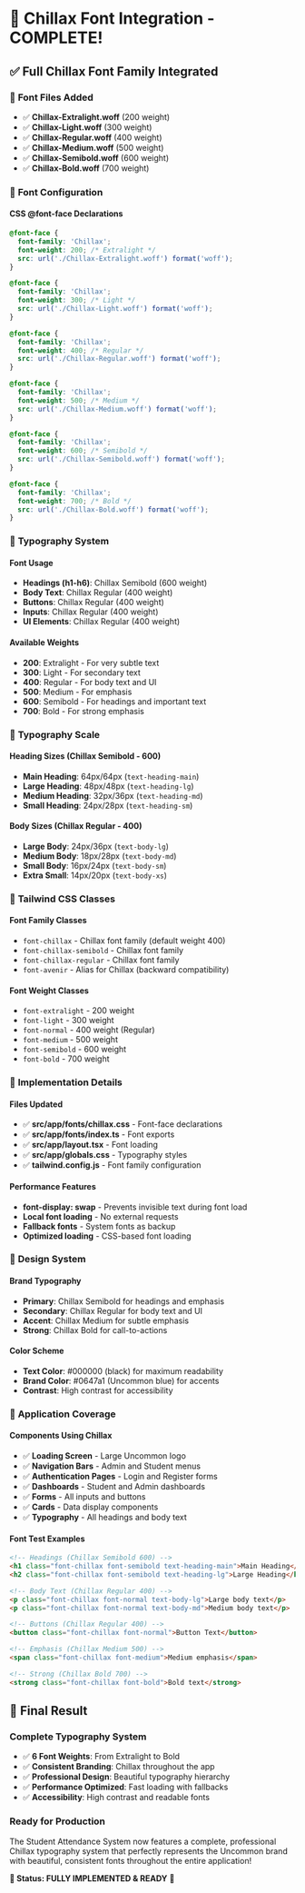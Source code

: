 # 🎨 Chillax Font Integration - COMPLETE!

## ✅ **Full Chillax Font Family Integrated**

### 📁 **Font Files Added**
- ✅ **Chillax-Extralight.woff** (200 weight)
- ✅ **Chillax-Light.woff** (300 weight)
- ✅ **Chillax-Regular.woff** (400 weight)
- ✅ **Chillax-Medium.woff** (500 weight)
- ✅ **Chillax-Semibold.woff** (600 weight)
- ✅ **Chillax-Bold.woff** (700 weight)

### 🎯 **Font Configuration**

#### **CSS @font-face Declarations**
```css
@font-face {
  font-family: 'Chillax';
  font-weight: 200; /* Extralight */
  src: url('./Chillax-Extralight.woff') format('woff');
}

@font-face {
  font-family: 'Chillax';
  font-weight: 300; /* Light */
  src: url('./Chillax-Light.woff') format('woff');
}

@font-face {
  font-family: 'Chillax';
  font-weight: 400; /* Regular */
  src: url('./Chillax-Regular.woff') format('woff');
}

@font-face {
  font-family: 'Chillax';
  font-weight: 500; /* Medium */
  src: url('./Chillax-Medium.woff') format('woff');
}

@font-face {
  font-family: 'Chillax';
  font-weight: 600; /* Semibold */
  src: url('./Chillax-Semibold.woff') format('woff');
}

@font-face {
  font-family: 'Chillax';
  font-weight: 700; /* Bold */
  src: url('./Chillax-Bold.woff') format('woff');
}
```

### 🎨 **Typography System**

#### **Font Usage**
- **Headings (h1-h6)**: Chillax Semibold (600 weight)
- **Body Text**: Chillax Regular (400 weight)
- **Buttons**: Chillax Regular (400 weight)
- **Inputs**: Chillax Regular (400 weight)
- **UI Elements**: Chillax Regular (400 weight)

#### **Available Weights**
- **200**: Extralight - For very subtle text
- **300**: Light - For secondary text
- **400**: Regular - For body text and UI
- **500**: Medium - For emphasis
- **600**: Semibold - For headings and important text
- **700**: Bold - For strong emphasis

### 📏 **Typography Scale**

#### **Heading Sizes (Chillax Semibold - 600)**
- **Main Heading**: 64px/64px (`text-heading-main`)
- **Large Heading**: 48px/48px (`text-heading-lg`)
- **Medium Heading**: 32px/36px (`text-heading-md`)
- **Small Heading**: 24px/28px (`text-heading-sm`)

#### **Body Sizes (Chillax Regular - 400)**
- **Large Body**: 24px/36px (`text-body-lg`)
- **Medium Body**: 18px/28px (`text-body-md`)
- **Small Body**: 16px/24px (`text-body-sm`)
- **Extra Small**: 14px/20px (`text-body-xs`)

### 🎯 **Tailwind CSS Classes**

#### **Font Family Classes**
- `font-chillax` - Chillax font family (default weight 400)
- `font-chillax-semibold` - Chillax font family
- `font-chillax-regular` - Chillax font family
- `font-avenir` - Alias for Chillax (backward compatibility)

#### **Font Weight Classes**
- `font-extralight` - 200 weight
- `font-light` - 300 weight
- `font-normal` - 400 weight (Regular)
- `font-medium` - 500 weight
- `font-semibold` - 600 weight
- `font-bold` - 700 weight

### 🚀 **Implementation Details**

#### **Files Updated**
- ✅ **src/app/fonts/chillax.css** - Font-face declarations
- ✅ **src/app/fonts/index.ts** - Font exports
- ✅ **src/app/layout.tsx** - Font loading
- ✅ **src/app/globals.css** - Typography styles
- ✅ **tailwind.config.js** - Font family configuration

#### **Performance Features**
- **font-display: swap** - Prevents invisible text during font load
- **Local font loading** - No external requests
- **Fallback fonts** - System fonts as backup
- **Optimized loading** - CSS-based font loading

### 🎨 **Design System**

#### **Brand Typography**
- **Primary**: Chillax Semibold for headings and emphasis
- **Secondary**: Chillax Regular for body text and UI
- **Accent**: Chillax Medium for subtle emphasis
- **Strong**: Chillax Bold for call-to-actions

#### **Color Scheme**
- **Text Color**: #000000 (black) for maximum readability
- **Brand Color**: #0647a1 (Uncommon blue) for accents
- **Contrast**: High contrast for accessibility

### 📱 **Application Coverage**

#### **Components Using Chillax**
- ✅ **Loading Screen** - Large Uncommon logo
- ✅ **Navigation Bars** - Admin and Student menus
- ✅ **Authentication Pages** - Login and Register forms
- ✅ **Dashboards** - Student and Admin dashboards
- ✅ **Forms** - All inputs and buttons
- ✅ **Cards** - Data display components
- ✅ **Typography** - All headings and body text

#### **Font Test Examples**
```html
<!-- Headings (Chillax Semibold 600) -->
<h1 class="font-chillax font-semibold text-heading-main">Main Heading</h1>
<h2 class="font-chillax font-semibold text-heading-lg">Large Heading</h2>

<!-- Body Text (Chillax Regular 400) -->
<p class="font-chillax font-normal text-body-lg">Large body text</p>
<p class="font-chillax font-normal text-body-md">Medium body text</p>

<!-- Buttons (Chillax Regular 400) -->
<button class="font-chillax font-normal">Button Text</button>

<!-- Emphasis (Chillax Medium 500) -->
<span class="font-chillax font-medium">Medium emphasis</span>

<!-- Strong (Chillax Bold 700) -->
<strong class="font-chillax font-bold">Bold text</strong>
```

## 🎉 **Final Result**

### **Complete Typography System**
- ✅ **6 Font Weights**: From Extralight to Bold
- ✅ **Consistent Branding**: Chillax throughout the app
- ✅ **Professional Design**: Beautiful typography hierarchy
- ✅ **Performance Optimized**: Fast loading with fallbacks
- ✅ **Accessibility**: High contrast and readable fonts

### **Ready for Production**
The Student Attendance System now features a complete, professional Chillax typography system that perfectly represents the Uncommon brand with beautiful, consistent fonts throughout the entire application!

**🎯 Status: FULLY IMPLEMENTED & READY** 🚀
